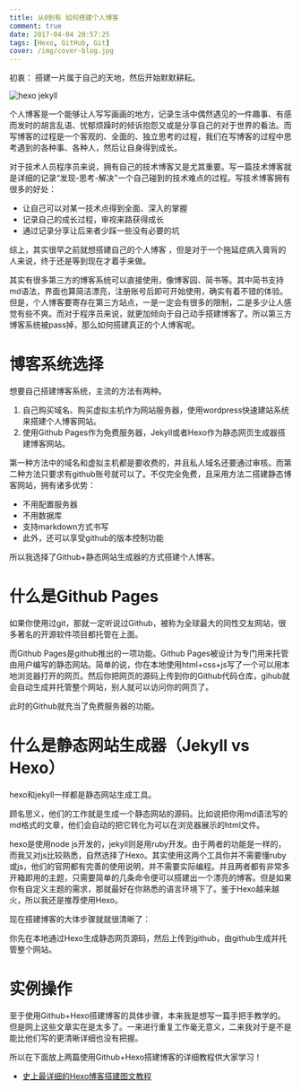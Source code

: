 ```yaml
---
title: 从0到有 如何搭建个人博客
comment: true
date: 2017-04-04 20:57:25
tags: [Hexo, GitHub, Git]
cover: /img/cover-blog.jpg
---
```


初衷： 搭建一片属于自己的天地，然后开始默默耕耘。

![hexo jekyll](/img/vs.png)

个人博客是一个能够让人写写画画的地方，记录生活中偶然遇见的一件趣事、有感而发时的胡言乱语、忧郁烦躁时的倾诉抱怨又或是分享自己的对于世界的看法。而写博客的过程是一个客观的、全面的、独立思考的过程，我们在写博客的过程中思考遇到的各种事、各种人，然后让自身得到成长。

对于技术人员程序员来说，拥有自己的技术博客又是尤其重要。写一篇技术博客就是详细的记录“发现-思考-解决”一个自己碰到的技术难点的过程。写技术博客拥有很多的好处：

- 让自己可以对某一技术点得到全面、深入的掌握
- 记录自己的成长过程，审视来路获得成长
- 通过记录分享让后来者少踩一些没有必要的坑

综上，其实很早之前就想搭建自己的个人博客 ，但是对于一个拖延症病入膏肓的人来说，终于还是等到现在才着手来做。

其实有很多第三方的博客系统可以直接使用，像博客园、简书等。其中简书支持md语法，界面也算简洁漂亮，注册账号后即可开始使用，确实有着不错的体验。但是，个人博客要寄存在第三方站点，一是一定会有很多的限制，二是多少让人感觉有些不爽。而对于程序员来说，就更加倾向于自己动手搭建博客了。所以第三方博客系统被pass掉，那么如何搭建真正的个人博客呢。

# 博客系统选择

想要自己搭建博客系统，主流的方法有两种。

1. 自己购买域名、购买虚拟主机作为网站服务器，使用wordpress快速建站系统来搭建个人博客网站。
2. 使用Github Pages作为免费服务器，Jekyll或者Hexo作为静态网页生成器搭建博客网站。

第一种方法中的域名和虚拟主机都是要收费的，并且私人域名还要通过审核。而第二种方法只要求有github账号就可以了。不仅完全免费，且采用方法二搭建静态博客网站，拥有诸多优势：

- 不用配置服务器
- 不用数据库
- 支持markdown方式书写
- 此外，还可以享受github的版本控制功能

所以我选择了Github+静态网站生成器的方式搭建个人博客。

# 什么是Github Pages

如果你使用过git，那就一定听说过Github，被称为全球最大的同性交友网站，很多著名的开源软件项目都托管在上面。

而Github Pages是github推出的一项功能。Github Pages被设计为专门用来托管由用户编写的静态网站。简单的说，你在本地使用html+css+js写了一个可以用本地浏览器打开的网页。然后你把网页的源码上传到你的Github代码仓库，gihub就会自动生成并托管整个网站，别人就可以访问你的网页了。

此时的Github就充当了免费服务器的功能。

# 什么是静态网站生成器（Jekyll vs Hexo）

hexo和jekyll一样都是静态网站生成工具。

顾名思义，他们的工作就是生成一个静态网站的源码。比如说把你用md语法写的md格式的文章，他们会自动的把它转化为可以在浏览器展示的html文件。

hexo是使用node js开发的，jekyll则是用ruby开发。由于两者的功能是一样的，而我又对js比较熟悉，自然选择了Hexo。其实使用这两个工具你并不需要懂ruby或js，他们的官网都有完善的使用说明，并不需要实际编程。并且两者都有非常多开箱即用的主题，只需要简单的几条命令便可以搭建出一个漂亮的博客。但是如果你有自定义主题的需求，那就最好在你熟悉的语言环境下了。鉴于Hexo越来越火，所以我还是推荐使用Hexo。

现在搭建博客的大体步骤就就很清晰了：

你先在本地通过Hexo生成静态网页源码，然后上传到github，由github生成并托管整个网站。

# 实例操作

至于使用Github+Hexo搭建博客的具体步骤，本来我是想写一篇手把手教学的。但是网上这些文章实在是太多了。一来进行重复工作毫无意义，二来我对于是不是能比他们写的更清晰详细也没有把握。

所以在下面放上两篇使用Github+Hexo搭建博客的详细教程供大家学习！

- [史上最详细的Hexo博客搭建图文教程](https://xuanwo.org/2015/03/26/hexo-intor/)



